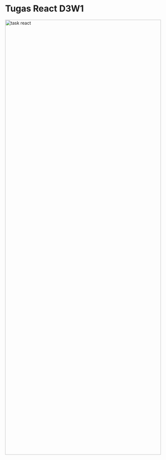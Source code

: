# Tugas React D3W1

<img src="https://github.com/IKON-Softw-Eng-Trainee-2-Tugas-Praktek/Tugas_D3W1/blob/main/public/img/task.png" alt="task react" width="100%" height="60%">